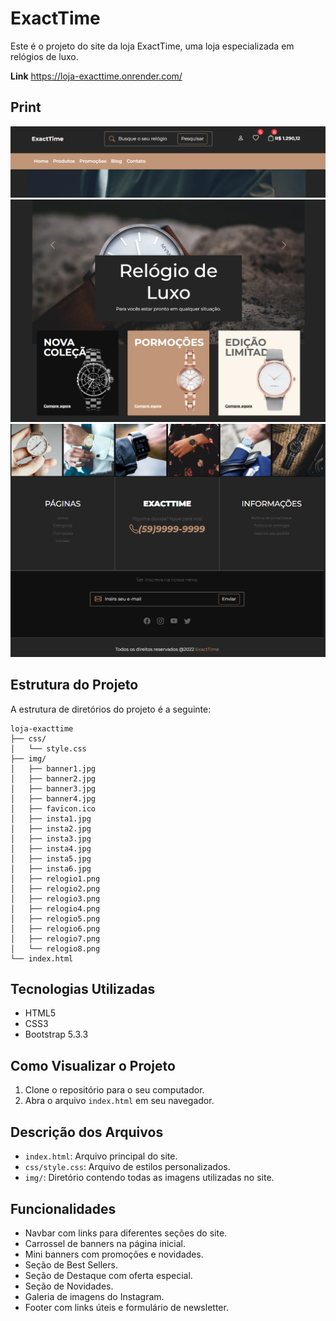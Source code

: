 # ExactTime

Este é o projeto do site da loja ExactTime, uma loja especializada em relógios de luxo.

**Link**
https://loja-exacttime.onrender.com/

## Print

![header](./img/exactTime-header.PNG)
![banner](./img/exactTime-banner.PNG)
![footer](./img/exactTime-footer.PNG)

## Estrutura do Projeto

A estrutura de diretórios do projeto é a seguinte:

```
loja-exacttime
├── css/
│   └── style.css
├── img/
│   ├── banner1.jpg
│   ├── banner2.jpg
│   ├── banner3.jpg
│   ├── banner4.jpg
│   ├── favicon.ico
│   ├── insta1.jpg
│   ├── insta2.jpg
│   ├── insta3.jpg
│   ├── insta4.jpg
│   ├── insta5.jpg
│   ├── insta6.jpg
│   ├── relogio1.png
│   ├── relogio2.png
│   ├── relogio3.png
│   ├── relogio4.png
│   ├── relogio5.png
│   ├── relogio6.png
│   ├── relogio7.png
│   └── relogio8.png
└── index.html
```

## Tecnologias Utilizadas

- HTML5
- CSS3
- Bootstrap 5.3.3

## Como Visualizar o Projeto

1. Clone o repositório para o seu computador.
2. Abra o arquivo `index.html` em seu navegador.

## Descrição dos Arquivos

- `index.html`: Arquivo principal do site.
- `css/style.css`: Arquivo de estilos personalizados.
- `img/`: Diretório contendo todas as imagens utilizadas no site.

## Funcionalidades

- Navbar com links para diferentes seções do site.
- Carrossel de banners na página inicial.
- Mini banners com promoções e novidades.
- Seção de Best Sellers.
- Seção de Destaque com oferta especial.
- Seção de Novidades.
- Galeria de imagens do Instagram.
- Footer com links úteis e formulário de newsletter.
